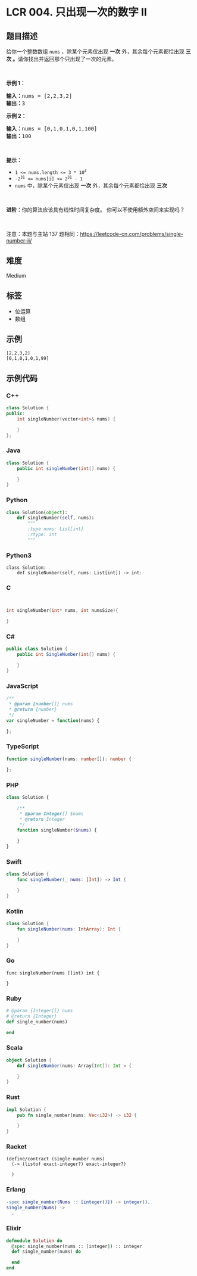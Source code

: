 # LCR 004. 只出现一次的数字 II

## 题目描述

<p>给你一个整数数组&nbsp;<code>nums</code> ，除某个元素仅出现 <strong>一次</strong> 外，其余每个元素都恰出现 <strong>三次 。</strong>请你找出并返回那个只出现了一次的元素。</p>

<p>&nbsp;</p>

<p><strong>示例 1：</strong></p>

<pre>
<strong>输入：</strong>nums = [2,2,3,2]
<strong>输出：</strong>3
</pre>

<p><strong>示例 2：</strong></p>

<pre>
<strong>输入：</strong>nums = [0,1,0,1,0,1,100]
<strong>输出：</strong>100
</pre>

<p>&nbsp;</p>

<p><strong>提示：</strong></p>

<ul>
	<li><code>1 &lt;= nums.length &lt;= 3 * 10<sup>4</sup></code></li>
	<li><code>-2<sup>31</sup> &lt;= nums[i] &lt;= 2<sup>31</sup> - 1</code></li>
	<li><code>nums</code> 中，除某个元素仅出现 <strong>一次</strong> 外，其余每个元素都恰出现 <strong>三次</strong></li>
</ul>

<p>&nbsp;</p>

<p><strong>进阶：</strong>你的算法应该具有线性时间复杂度。 你可以不使用额外空间来实现吗？</p>

<p>&nbsp;</p>

<p><meta charset="UTF-8" />注意：本题与主站 137&nbsp;题相同：<a href="https://leetcode-cn.com/problems/single-number-ii/">https://leetcode-cn.com/problems/single-number-ii/</a></p>


## 难度

Medium

## 标签

- 位运算
- 数组

## 示例

```
[2,2,3,2]
[0,1,0,1,0,1,99]
```

## 示例代码

### C++

```cpp
class Solution {
public:
    int singleNumber(vector<int>& nums) {

    }
};
```

### Java

```java
class Solution {
    public int singleNumber(int[] nums) {

    }
}
```

### Python

```python
class Solution(object):
    def singleNumber(self, nums):
        """
        :type nums: List[int]
        :rtype: int
        """
```

### Python3

```python3
class Solution:
    def singleNumber(self, nums: List[int]) -> int:
```

### C

```c


int singleNumber(int* nums, int numsSize){

}
```

### C#

```csharp
public class Solution {
    public int SingleNumber(int[] nums) {

    }
}
```

### JavaScript

```javascript
/**
 * @param {number[]} nums
 * @return {number}
 */
var singleNumber = function(nums) {

};
```

### TypeScript

```typescript
function singleNumber(nums: number[]): number {

};
```

### PHP

```php
class Solution {

    /**
     * @param Integer[] $nums
     * @return Integer
     */
    function singleNumber($nums) {

    }
}
```

### Swift

```swift
class Solution {
    func singleNumber(_ nums: [Int]) -> Int {

    }
}
```

### Kotlin

```kotlin
class Solution {
    fun singleNumber(nums: IntArray): Int {

    }
}
```

### Go

```golang
func singleNumber(nums []int) int {

}
```

### Ruby

```ruby
# @param {Integer[]} nums
# @return {Integer}
def single_number(nums)

end
```

### Scala

```scala
object Solution {
    def singleNumber(nums: Array[Int]): Int = {

    }
}
```

### Rust

```rust
impl Solution {
    pub fn single_number(nums: Vec<i32>) -> i32 {

    }
}
```

### Racket

```racket
(define/contract (single-number nums)
  (-> (listof exact-integer?) exact-integer?)

  )
```

### Erlang

```erlang
-spec single_number(Nums :: [integer()]) -> integer().
single_number(Nums) ->
  .
```

### Elixir

```elixir
defmodule Solution do
  @spec single_number(nums :: [integer]) :: integer
  def single_number(nums) do

  end
end
```

